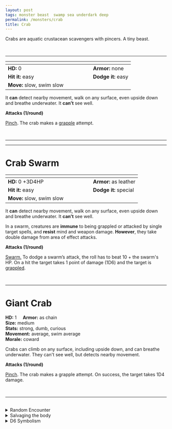 ```yaml
---
layout: post
tags: monster beast  swamp sea underdark deep
permalink: /monsters/crab
title: Crab
---
```


Crabs are aquatic crustacean scavengers with pincers. A tiny beast.

<br>

---

|  <span style="display: inline-block; width:250px"></span>  |  |
| -------- | --------|
| **HD:** 0 | **Armor:** none  |
| **Hit it:** easy    | **Dodge it:** easy  |
| **Move:** slow, swim slow     |   | 

It **can** detect nearby movement, walk on any surface, even upside down and breathe underwater. 
It **can’t** see well.

**Attacks (1/round)**

<ins>Pinch</ins>. The crab makes a [grapple](/2020/11/10/extra-rules/#conditions) attempt.

<br>

---

---

# Crab Swarm

|  <span style="display: inline-block; width:250px"></span>  |  |
| -------- | --------|
| **HD:** 0 +3D4HP | **Armor:** as leather  |
| **Hit it:** easy    | **Dodge it:** special  |
| **Move:** slow, swim slow    |   | 


It **can** detect nearby movement, walk on any surface, even upside down and breathe underwater. 
It **can’t** see well.

In a swarm, creatures are **immune** to being grappled or attacked by single target spells, and **resist** mind and weapon damage. **However**, they take double damage from area of effect attacks.

**Attacks (1/round)**

<ins>Swarm.</ins> To dodge a swarm’s attack, the roll has to beat 10 + the swarm's HP. On a hit the target takes 1 point of damage (1D6) and the target is [grappled](/2020/11/10/extra-rules/#condition).


<br>

---

# Giant Crab

**HD:** 1  &nbsp; &nbsp;  **Armor:** as chain <br>
**Size:** medium <br>
**Stats:** strong, dumb, curious<br>
**Movement:** average, swim average<br>
**Morale:** coward <br>

Crabs can climb on any surface, including upside down, and can breathe underwater. They can't see well, but detects nearby movement.

**Attacks (1/round)**

<ins>Pinch</ins>. The crab makes a grapple attempt. On success, the target takes 1D4 damage.

<br>

---

<br>

<details markdown="1">
<summary>Random Encounter</summary>

1. **Monster:** 1D4 crab swarms or 1D4 giant crabs.
1. **Lair:** Sharp, sea-eroded rocks full of holes and varech. <br>    &nbsp; OR <br>    **Omen:** Chitinous clicks.
1. **Spoor:** A carcass, completely eaten and cleaned.
1. **Tracks:** Sideways insectoid tracks.
1. **Trace:** A pincer.
1. **Trace:** A seagull (or other beast) eating a crab.
</details>

<details markdown="1">
<summary>Salvaging the body</summary>

Crabs are delicious. You need as many crabs as there are players, or one giant crab to make a day's ration.
</details>

<details markdown="1">
<summary>D6 Symbolism</summary>

In local cultures this beast is a symbol of ...

1. Music
1. Posturing
1. Cancer
1. Armors
1. Love
1. Sacred
</details>

